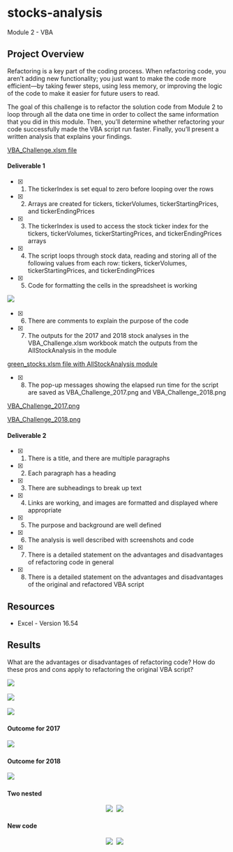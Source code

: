 # stocks-analysis
Module 2 - VBA

## Project Overview

Refactoring is a key part of the coding process. When refactoring code, you aren’t adding new functionality; you just want to make the code more efficient—by taking fewer steps, using less memory, or improving the logic of the code to make it easier for future users to read.

The goal of this challenge is to refactor the solution code from Module 2 to loop through all the data one time in order to collect the same information that you did in this module. Then, you’ll determine whether refactoring your code successfully made the VBA script run faster. Finally, you’ll present a written analysis that explains your findings. 


[VBA_Challenge.xlsm file](https://github.com/GabrielaTuma/stocks-analysis/blob/a61ec8c980234f2bd876730c9ac8dd4a66a680be/VBA_Challenge.xlsm)

#### Deliverable 1
- [x] 1. The tickerIndex is set equal to zero before looping over the rows
- [x] 2. Arrays are created for tickers, tickerVolumes, tickerStartingPrices, and tickerEndingPrices
- [x] 3. The tickerIndex is used to access the stock ticker index for the tickers, tickerVolumes, tickerStartingPrices, and tickerEndingPrices arrays
- [x] 4. The script loops through stock data, reading and storing all of the following values from each row: tickers, tickerVolumes, tickerStartingPrices, and tickerEndingPrices
- [x] 5. Code for formatting the cells in the spreadsheet is working

<kbd>
  <img src="https://github.com/GabrielaTuma/stocks-analysis/blob/a61ec8c980234f2bd876730c9ac8dd4a66a680be/Resources/year_question.png">
</kbd>  &nbsp;
</p>

- [x] 6. There are comments to explain the purpose of the code
- [x] 7. The outputs for the 2017 and 2018 stock analyses in the VBA_Challenge.xlsm workbook match the outputs from the AllStockAnalysis in the module

[green_stocks.xlsm file with AllStockAnalysis module](https://github.com/GabrielaTuma/stocks-analysis/blob/a61ec8c980234f2bd876730c9ac8dd4a66a680be/green_stocks.xlsm) 


- [x] 8. The pop-up messages showing the elapsed run time for the script are saved as VBA_Challenge_2017.png and VBA_Challenge_2018.png

[VBA_Challenge_2017.png](https://github.com/GabrielaTuma/stocks-analysis/blob/a61ec8c980234f2bd876730c9ac8dd4a66a680be/Resources/VBA_Challenge_2017.png) 

[VBA_Challenge_2018.png](https://github.com/GabrielaTuma/stocks-analysis/blob/a61ec8c980234f2bd876730c9ac8dd4a66a680be/Resources/VBA_Challenge_2018.png)

#### Deliverable 2
- [x] 1. There is a title, and there are multiple paragraphs
- [x] 2. Each paragraph has a heading
- [x] 3. There are subheadings to break up text
- [x] 4. Links are working, and images are formatted and displayed where appropriate
- [x] 5. The purpose and background are well defined
- [x] 6. The analysis is well described with screenshots and code
- [x] 7. There is a detailed statement on the advantages and disadvantages of refactoring code in general
- [x] 8. There is a detailed statement on the advantages and disadvantages of the original and refactored VBA script

## Resources 

- Excel - Version 16.54


## Results

What are the advantages or disadvantages of refactoring code?
How do these pros and cons apply to refactoring the original VBA script?


<kbd>
  <img src="https://github.com/GabrielaTuma/stocks-analysis/blob/01a111b9ca6f424ff7eda19ca26341efefff7f95/Resources/AllStockAnalysis.png">
</kbd>  &nbsp;
</p>



<kbd>
  <img src="https://github.com/GabrielaTuma/stocks-analysis/blob/01a111b9ca6f424ff7eda19ca26341efefff7f95/Resources/AllStocksAnalysisRefactored1.png">
</kbd>  &nbsp;
</p>

<kbd>
  <img src="https://github.com/GabrielaTuma/stocks-analysis/blob/01a111b9ca6f424ff7eda19ca26341efefff7f95/Resources/AllStocksAnalysisRefactored2.png">
</kbd>  &nbsp;
</p>


#### Outcome for 2017 
<kbd>
  <img src="https://github.com/GabrielaTuma/stocks-analysis/blob/a61ec8c980234f2bd876730c9ac8dd4a66a680be/Resources/VBA_Challenge_2017.png">
</kbd>  &nbsp;
</p>


#### Outcome for 2018 
<kbd>
  <img src="https://github.com/GabrielaTuma/stocks-analysis/blob/a61ec8c980234f2bd876730c9ac8dd4a66a680be/Resources/VBA_Challenge_2018.png">
</kbd>  &nbsp;
</p>






#### Two nested 
<p align="center">
<kbd>
  <img src="https://github.com/GabrielaTuma/stocks-analysis/blob/a61ec8c980234f2bd876730c9ac8dd4a66a680be/Resources/nested_time_2017.png">
  <img src="https://github.com/GabrielaTuma/stocks-analysis/blob/a61ec8c980234f2bd876730c9ac8dd4a66a680be/Resources/nested_time_2018.png">
</kbd>  &nbsp;
</p>

#### New code
<p align="center">
<kbd>
  <img src="https://github.com/GabrielaTuma/stocks-analysis/blob/a61ec8c980234f2bd876730c9ac8dd4a66a680be/Resources/time_2017.png">
  <img src="https://github.com/GabrielaTuma/stocks-analysis/blob/a61ec8c980234f2bd876730c9ac8dd4a66a680be/Resources/time_2018.png">
</kbd>  &nbsp;
</p>


